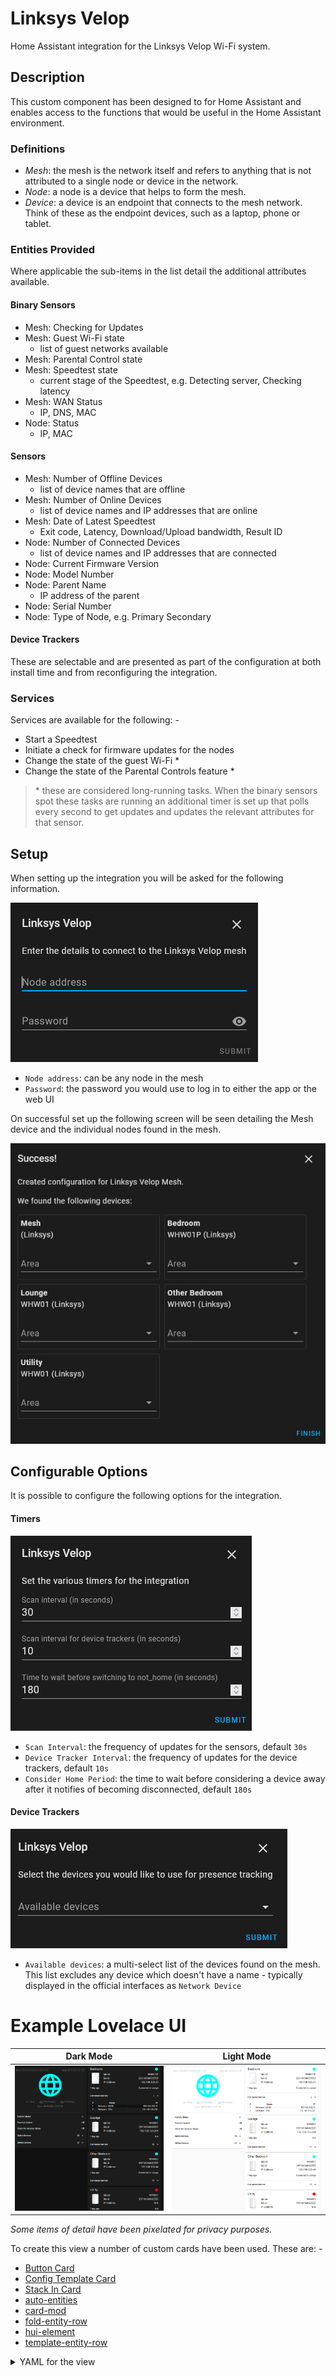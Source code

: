
# Linksys Velop

Home Assistant integration for the Linksys Velop Wi-Fi system.

## Description

This custom component has been designed to for Home Assistant and enables 
access to the functions that would be useful in the Home Assistant environment.

### Definitions
 
- _Mesh_: the mesh is the network itself and refers to anything that is not 
  attributed to a single node or device in  the network.
- _Node_: a node is a device that helps to form the mesh.
- _Device_: a device is an endpoint that connects to the mesh network. Think 
  of these as the endpoint devices, such as a laptop, phone or tablet. 

### Entities Provided
Where applicable the sub-items in the list detail the additional attributes 
available.

#### Binary Sensors

- Mesh: Checking for Updates
- Mesh: Guest Wi-Fi state
  - list of guest networks available
- Mesh: Parental Control state
- Mesh: Speedtest state
  - current stage of the Speedtest, e.g. Detecting server, Checking latency
- Mesh: WAN Status
  - IP, DNS, MAC
- Node: Status
  - IP, MAC

#### Sensors

- Mesh: Number of Offline Devices
  - list of device names that are offline
- Mesh: Number of Online Devices
  - list of device names and IP addresses that are online
- Mesh: Date of Latest Speedtest
  - Exit code, Latency, Download/Upload bandwidth, Result ID
- Node: Number of Connected Devices
  - list of device names and IP addresses that are connected
- Node: Current Firmware Version
- Node: Model Number
- Node: Parent Name
  - IP address of the parent
- Node: Serial Number
- Node: Type of Node, e.g. Primary Secondary

#### Device  Trackers

These are selectable and are presented as part of the configuration at both 
install time and from reconfiguring the integration.

### Services

Services are available for the following: -

- Start a Speedtest
- Initiate a check for firmware updates for the nodes
- Change the state of the guest Wi-Fi &ast;
- Change the state of the Parental Controls feature &ast;

> &ast; these are considered long-running tasks. When the binary sensors spot 
  these tasks are running an additional timer is set up that polls every 
  second to get updates and updates the relevant attributes for that sensor.    

## Setup

When setting up the integration you will be asked for the following information.

![Initial Setup Screen](images/setup_user.png)

- `Node address`: can be any node in the mesh
- `Password`: the password you would use to log in to either the app or the 
  web UI

On successful set up the following screen will be seen detailing the Mesh 
device and the individual nodes found in the mesh.

![Final Setup Screen](images/setup_final.png)

## Configurable Options

It is possible to configure the following options for the integration.

#### Timers

![Configure Timers](images/config_timers.png)

- `Scan Interval`: the frequency of updates for the sensors, default `30s`
- `Device Tracker Interval`: the frequency of updates for the device 
  trackers, default `10s`
- `Consider Home Period`: the time to wait before considering a device away 
  after it notifies of becoming disconnected, default `180s`

#### Device Trackers

![Configure Device Trackers](images/config_device_trackers.png)

- `Available devices`: a multi-select list of the devices found on the mesh. 
  This list excludes any device which doesn't have a name - typically 
  displayed in the official interfaces as `Network Device`

# Example Lovelace UI

| Dark Mode | Light Mode |
|:---:|:---:|
| ![Lovelace Dark UI](images/lovelace_dark.png) | ![Lovelace Dark UI](images/lovelace_light.png) |

*Some items of detail have been pixelated for privacy purposes.*

To create this view a number of custom cards have been used.  These are: -

- [Button Card](https://github.com/custom-cards/button-card)
- [Config Template Card](https://github.com/thomasloven/lovelace-hui-element)
- [Stack In Card](https://github.com/custom-cards/stack-in-card)
- [auto-entities](https://github.com/thomasloven/lovelace-auto-entities)
- [card-mod](https://github.com/thomasloven/lovelace-card-mod)
- [fold-entity-row](https://github.com/thomasloven/lovelace-fold-entity-row)
- [hui-element](https://github.com/thomasloven/lovelace-hui-element)
- [template-entity-row](https://github.com/thomasloven/lovelace-template-entity-row)

<details>
  <summary>YAML for the view</summary>

  ```yaml
  - title: Mesh
    path: mesh
    icon: ''
    badges: []
    cards:
      - type: custom:button-card
        color_type: blank-card
      - type: custom:stack-in-card
        cards:
          - type: custom:button-card
            entity: binary_sensor.velop_mesh_wan_status
            show_name: false
            icon: hass:web
            tap_action:
              action: none
            custom_fields:
              attr_dns_servers: '[[[ return entity.attributes.dns ]]]'
              attr_public_ip: '[[[ return entity.attributes.ip ]]]'
              attr_speedtest_latest: |
                [[[
                  var entity_speedtest = states['sensor.velop_mesh_speedtest_latest']          
                  var d = new Date(entity_speedtest.state)
                  return d.toLocaleString()
                ]]]
              attr_speedtest_details: |
                [[[
                  var round2 = (num) => Math.round(num * 100) / 100
                  var spacing_internal = 5
                  var spacing_external = 30
                  var icon_size = 22
                  var entity_speedtest = states['sensor.velop_mesh_speedtest_latest']
                  var latency = entity_speedtest.attributes.latency
                  var download_bandwidth = round2(entity_speedtest.attributes.download_bandwidth / 1024)
                  var upload_bandwidth = round2(entity_speedtest.attributes.upload_bandwidth / 1024)        
  
                  return `<span style="margin-right: ${spacing_external}px;">
                            <ha-icon icon="hass:swap-horizontal" style="width: ${icon_size}px;"></ha-icon>
                            <span>${latency}ms</span>
                          </span>
                          <span style="margin-right: ${spacing_external}px;">
                            <ha-icon icon="hass:cloud-download-outline" style="width: ${icon_size}px;"></ha-icon>
                            <span>${download_bandwidth} Mbps</span>
                          </span>
                          <span>
                            <ha-icon icon="hass:cloud-upload-outline" style="width: ${icon_size}px;"></ha-icon>
                            <span>${upload_bandwidth} Mbps</span>
                          </span>
                          `
                ]]]
            state:
              - value: 'on'
                color: cyan
              - value: 'off'
                color: red
            styles:
              card:
                - padding: 16px
              grid:
                - grid-template-areas: >-
                    "attr_dns_servers . attr_public_ip" "i i i"
                    "attr_speedtest_details attr_speedtest_details
                    attr_speedtest_details" "attr_speedtest_latest
                    attr_speedtest_latest attr_speedtest_latest"
                - grid-template-rows: 5% 1fr 5% 5%
                - grid-template-columns: 1fr min-content 1fr
              custom_fields:
                attr_dns_servers:
                  - justify-self: self-start
                attr_public_ip:
                  - justify-self: self-end
            extra_styles: >
              div[id^="attr_"] { font-size: smaller; color:
              var(--disabled-text-color);
  
              }
  
              div[id^="attr_speedtest_"] { margin-top: 10px; }
  
              #attr_speedtest_latest::before { content: 'As at:' }
  
              #attr_public_ip::before { content: 'Public IP: ' }
  
              #attr_dns_servers::before { content: 'DNS: ' }
          - type: entities
            entities:
              - type: divider
              - type: custom:fold-entity-row
                padding: 0
                group_config:
                  card_mod:
                    style: |
                      state-badge { display: none; }
                      state-badge + div { margin-left: 8px !important; }
                head:
                  type: custom:template-entity-row
                  name: Feature States
                  card_mod:
                    style: |
                      state-badge { display: none; }
                      state-badge + div { margin-left: 8px !important; }
                      .info.pointer { font-weight: 500; }
                      .state { margin-right: 10px; }
                entities:
                  - type: custom:template-entity-row
                    entity: binary_sensor.velop_mesh_parental_control
                    name: >-
                      {{ state_attr(config.entity,
                      'friendly_name').split(':')[1].strip() }}
                    state: >-
                      _(component.binary_sensor.state._.{{ states(config.entity)
                      }})
                  - type: custom:template-entity-row
                    entity: binary_sensor.velop_mesh_check_for_updates_status
                    name: >-
                      {{ state_attr(config.entity,
                      'friendly_name').split(':')[1].strip() }}
                    state: >-
                      _(component.binary_sensor.state._.{{ states(config.entity)
                      }})
              - type: custom:fold-entity-row
                padding: 0
                clickable: true
                group_config:
                  card_mod:
                    style:
                      hui-generic-entity-row:
                        $: |
                          state-badge { display: none; }
                          state-badge + div { margin-left: 8px !important; }
                head:
                  type: custom:template-entity-row
                  entity: sensor.velop_mesh_online_devices
                  name: >-
                    {{ state_attr(config.entity,
                    'friendly_name').split(':')[1].strip() }}
                  card_mod:
                    style: |
                      state-badge { display: none; }
                      state-badge + div { margin-left: 8px !important; }
                      .info.pointer { font-weight: 500; }
                      .state { margin-right: 10px; }
                entities:
                  - type: custom:hui-element
                    card_type: markdown
                    card_mod:
                      style:
                        .: |
                          ha-card { border-radius: 0px; box-shadow: none; }
                          ha-markdown { padding: 16px 0px 0px !important; }
                        ha-markdown$: >
                          table { width: 100%; }
  
                          tbody tr:nth-child(2n+1) { background-color:
                          var(--table-row-background-color); }
  
                          thead tr th, tbody tr td { padding: 0px 10px; }
                    content: >
                      {% set devices =
                      state_attr('sensor.velop_mesh_online_devices', 'devices')
                      %} | # | Name | IP |
  
                      |:---:|---|---:| {%- for device in devices -%}
                        {% set idx = loop.index %}
                        {%- for device_name, device_ip in device.items() %}
                      {{ "| {} | {} | {} |".format(idx, device_name,
                      ",".join(device_ip)) }}
                        {%- endfor %}
                      {%- endfor %}
              - type: custom:fold-entity-row
                padding: 0
                clickable: true
                group_config:
                  card_mod:
                    style:
                      hui-generic-entity-row:
                        $: |
                          state-badge { display: none; }
                          state-badge + div { margin-left: 8px !important; }
                head:
                  type: custom:template-entity-row
                  entity: sensor.velop_mesh_offline_devices
                  name: >-
                    {{ state_attr(config.entity,
                    'friendly_name').split(':')[1].strip() }}
                  card_mod:
                    style: |
                      state-badge { display: none; }
                      state-badge + div { margin-left: 8px !important; }
                      .info.pointer { font-weight: 500; }
                      .state { margin-right: 10px; }
                entities:
                  - type: custom:hui-element
                    card_type: markdown
                    card_mod:
                      style:
                        .: |
                          ha-card { border-radius: 0px; box-shadow: none; }
                          ha-markdown { padding: 16px 0px 0px !important; }
                        ha-markdown$: >
                          table { width: 100%; }
  
                          tbody tr:nth-child(2n+1) { background-color:
                          var(--table-row-background-color); }
  
                          thead tr th, tbody tr td { padding: 0px 10px; }
                    content: >
                      {% set devices =
                      state_attr('sensor.velop_mesh_offline_devices', 'devices')
                      %}
  
                      | # | Name |
  
                      |:---:|---|
  
                      {% for device in devices %} {{ "| {} | {}
                      |".format(loop.index, device) }}
  
                      {% endfor %}
      - type: custom:auto-entities
        card:
          type: vertical-stack
        card_param: cards
        filter:
          include:
            - entity_id: /^binary_sensor\.velop_(?!(mesh)).*_status/
              options:
                type: custom:stack-in-card
                cards:
                  - type: custom:button-card
                    entity: this.entity_id
                    aspect_ratio: 3/1
                    size: 100%
                    show_entity_picture: true
                    show_last_changed: true
                    entity_picture: |
                      [[[
                        var entity_model = states['sensor.' + entity.entity_id.split('.')[1].split('_').slice(0, -1).join('_') + '_model']
                        return '/local/velop_nodes/' + entity_model.state + '.png'
                      ]]]
                    name: |
                      [[[
                        return entity.attributes.friendly_name.replace("Velop", "").split(":")[0].trim()
                      ]]]
                    custom_fields:
                      attr_label_model: Model
                      attr_model: |
                        [[[
                          var entity_model_id = "sensor." + entity.entity_id.split(".")[1].split("_").slice(0, -1).join("_") + "_model"
                          var entity_model = states[entity_model_id]
  
                          return entity_model.state
                        ]]]
                      attr_label_serial: Serial
                      attr_serial: |
                        [[[
                          var entity_serial_id = "sensor." + entity.entity_id.split(".")[1].split("_").slice(0, -1).join("_") + "_serial"
                          var entity_serial = states[entity_serial_id]
  
                          return entity_serial.state
                        ]]]
                      attr_parent: |
                        [[[
                          var ret
                          var entity_parent_id = "sensor." + entity.entity_id.split(".")[1].split("_").slice(0, -1).join("_") + "_parent"
                          var entity_parent = states[entity_parent_id]
                          if (entity_parent.state != 'unknown') {
                            ret = 'Connected to ' + entity_parent.state
                          }
  
                          return ret || "N/A"
                        ]]]
                      attr_label_ip: IP Address
                      attr_ip: |
                        [[[
                          var ret = entity.attributes.ip || undefined
  
                          return ret || "N/A"
                        ]]]
                      attr_status: |
                        [[[
                          return `<ha-icon 
                            icon="hass:checkbox-blank-circle"
                            style="width: 24px; height: 24px;">
                            </ha-icon>`
                        ]]]
                    extra_styles: >
                      div[id^="attr_"] { justify-self: end; }
  
                      div[id^="attr_label_"] { justify-self: start; margin-left:
                      20px }
  
                      #label, #attr_parent { padding-top: 25px; font-size:
                      smaller; }
                    styles:
                      card:
                        - padding: 16px
                      grid:
                        - grid-template-areas: >-
                            "n n attr_status" "i attr_label_model attr_model" "i
                            attr_label_serial attr_serial" "i attr_label_ip
                            attr_ip" "l l attr_parent"
                        - grid-template-rows: 1fr 1fr 1fr 1fr 1fr
                        - grid-template-columns: 15% 1fr max-content
                      name:
                        - font-size: larger
                        - justify-self: start
                        - padding-bottom: 20px
                      label:
                        - justify-self: start
                      custom_fields:
                        attr_parent:
                          - justify-self: end
                        attr_status:
                          - position: absolute
                          - top: 8px
                          - right: 16px
                          - color: |-
                              [[[
                                return (entity.state == 'on' ? 'cyan' : 'red')
                              ]]]
                  - type: entities
                    card_mod:
                      style: |
                        #states { padding-left: 8px; padding-right: 8px; }
                    entities:
                      - type: divider
                      - type: custom:config-template-card
                        variables:
                          CONNECTED_DEVICES: >
                            "sensor." +
                            "this.entity_id".split(".")[1].split("_").slice(0,
                            -1).join("_") + "_connected_devices"
                          CONNECTED_DEVICES_TEXT: |
                            (entity_id) => {
                              var ret = `
                            | # | Name | IP |
                            |:---:|---|---:|
                            `
                              if (states[entity_id].attributes.devices) {
                                states[entity_id].attributes.devices.forEach((device, idx) => {
                                  ret += "| " + (idx + 1) + " | " + device.name + " | " + device.ip + " |\n"
                                })
                              }
                              return ret
                            }
                        entities:
                          - ${CONNECTED_DEVICES}
                        card:
                          type: custom:fold-entity-row
                          padding: 0
                          clickable: true
                          group_config:
                            card_mod:
                              style:
                                hui-generic-entity-row:
                                  $: >
                                    state-badge { display: none; }
  
                                    state-badge + div { margin-left: 8px
                                    !important; }
                          head:
                            type: custom:template-entity-row
                            entity: ${CONNECTED_DEVICES}
                            name: >-
                              {{ state_attr(config.entity,
                              'friendly_name').split(':')[1].strip() }}
                            card_mod:
                              style: >
                                state-badge { display: none; }
  
                                state-badge + div { margin-left: 8px !important;
                                }
  
                                .info.pointer { font-weight: 500; }
  
                                .state { margin-right: 10px; }
                          entities:
                            - type: custom:hui-element
                              card_type: markdown
                              card_mod:
                                style:
                                  .: >
                                    ha-card { border-radius: 0px; box-shadow:
                                    none; }
  
                                    ha-markdown { padding: 16px 0px 0px
                                    !important; }
                                  ha-markdown$: >
                                    table { width: 100%; }
  
                                    tbody tr:nth-child(2n+1) { background-color:
                                    var(--table-row-background-color); }
  
                                    thead tr th, tbody tr td { padding: 0px
                                    10px; }
                              content: ${CONNECTED_DEVICES_TEXT(CONNECTED_DEVICES)}
  ```
</details>